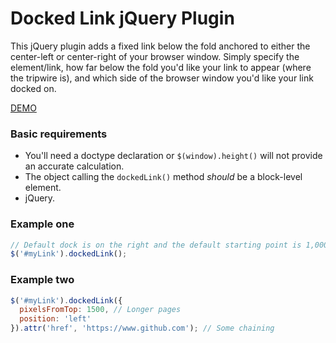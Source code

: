 # Docked Link jQuery Plugin
This jQuery plugin adds a fixed link below the fold anchored to either the center-left or center-right of your browser window. Simply specify the element/link, how far below the fold you'd like your link to appear (where the tripwire is), and which side of the browser window you'd like your link docked on.

[DEMO](https://mykisscool.github.io/docked-link/)

### Basic requirements

- You'll need a doctype declaration or `$(window).height()` will not provide an accurate calculation.
- The object calling the `dockedLink()` method *should* be a block-level element.
- jQuery.

### Example one

```javascript
// Default dock is on the right and the default starting point is 1,000 pixels from the top
$('#myLink').dockedLink();
```

### Example two

```javascript
$('#myLink').dockedLink({
  pixelsFromTop: 1500, // Longer pages
  position: 'left'
}).attr('href', 'https://www.github.com'); // Some chaining
```
